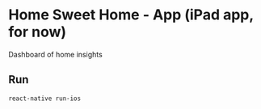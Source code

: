 # Home Sweet Home - App (iPad app, for now)

Dashboard of home insights

## Run
```
react-native run-ios
```
